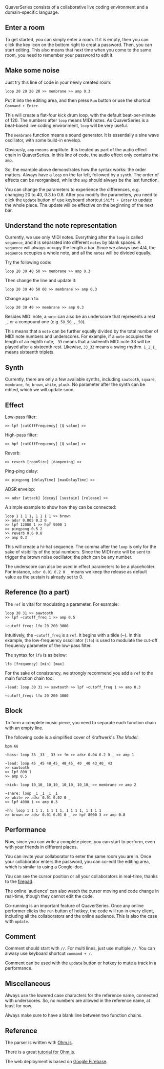 QuaverSeries consists of a collaborative live coding environment and a domain-specific language.

## Enter a room

To get started, you can simply enter a room. If it is empty, then you can click the key icon on the bottom right to creat a password. Then, you can start editing. This also means that next time when you come to the same room, you need to remember your password to edit it.

## Make some noise

Just try this line of code in your newly created room:

```
loop 20 20 20 20 >> membrane >> amp 0.3
```

Put it into the editing area, and then press ```Run``` button or use the shortcut ```Command + Enter```. 

This will create a flat-four kick drum loop, with the default beat-per-minute of 120. The numbers after ```loop``` means MIDI notes. As QuaverSeries is a beat-based live coding environment, ```loop``` will be very useful.

The ```membrane``` function means a sound generator. It is essentially a sine wave oscillator, with some build-in envelop.

Obviously, ```amp``` means amplitute. It is treated as part of the audio effect chain in QuaverSeries. In this line of code, the audio effect only contains the ```amp```.

So, the example above demonstrates how the syntax works: the order matters. Always have a ```loop``` on the far left, followed by a ```synth```. The order of effects can be reorganised, while the ```amp``` should always be the last function.

You can change the parameters to experience the differences, e.g. changing 20 to 40, 0.3 to 0.8. After you modify the parameters, you need to click the ```Update``` button of use keyboard shortcut ```Shift + Enter``` to update the whole piece. The update will be effective on the beginning of the next bar.

## Understand the note representation

Currently, we use only MIDI notes. Everything after the ```loop``` is called ```sequence```, and it is separated into different ```notes``` by blank spaces. A ```sequence``` will always occupy the length a bar. Since we always use 4/4, the ```sequence``` occupies a whole note, and all the ```notes``` will be divided equally.

Try the following code:

```
loop 20 30 40 50 >> membrane >> amp 0.3
```

Then change the line and update it:

```
loop 20 30 40 50 60 >> membrane >> amp 0.3
```

Change again to:

```
loop 20 30 40 >> membrane >> amp 0.3
```

Besides MIDI note, a ```note``` can also be an underscore that represents a rest ```_```, or a compound one (e.g. ```50_50_```, ```_50```).

This means that a ```note``` can be further equally divided by the total number of MIDI note numbers and underscores. For example, if a ```note``` occupies the length of an eighth note, ```_33``` means that a sixteenth MIDI note 33 will be played after a sixteenth rest. Likewise, ```33_33``` means a swing rhythm. ```1_1_1_``` means sixteenth triplets.

## Synth

Currently, there are only a few available synths, including ```sawtooth```, ```square```, ```membrane```, ```fm```, ```brown```, ```white```, ```pluck```. No parameter after the synth can be edited, which we will update soon.

## Effect

Low-pass filter:

```
>> lpf [cutOffFrequency] [Q value] >>
```

High-pass filter:

```
>> hpf [cutOffFrequency] [Q value] >>
```

Reverb:

```
>> reverb [roomSize] [dampening] >>
```

Ping-ping delay:

```
>> pingpong [delayTime] [maxDelayTime] >>
```

ADSR envelop:

```
>> adsr [attack] [decay] [sustain] [release] >>
```

A simple example to show how they can be connected:

```
loop 1 1 1 1, 1 1 1 1 >> brown
>> adsr 0.005 0.2 0 _
>> lpf 12000 1 >> hpf 9000 1
>> pingpong 0.5 2
>> reverb 0.6 0.8
>> amp 0.3
```

This will create a hi-hat sequence. The comma after the ```loop``` is only for the sake of visibility of the total numbers. Since the MIDI note will be sent to trigger the brown noise oscillator, the pitch can be any number.

The underscore can also be used in effect parameters to be a placeholder. For instance, ```adsr 0.01 0.2 0 _``` means we keep the release as default value as the sustain is already set to 0.

## Reference (to a part)

The ```ref``` is vital for modulating a parameter.
For example:

```
loop 30 31 >> sawtooth
>> lpf ~cutoff_freq 1 >> amp 0.5

~cutoff_freq: lfo 20 200 3000
```

Intuitively, the ```~cutoff_freq``` is a ```ref```. It begins with a tilde (~). In this example, the low-frequency osscillator (```lfo```) is used to modulate the cut-off frequency parameter of the low-pass filter.

The syntax for ```lfo``` is as below:

```
lfo [frequency] [min] [max]
```

For the sake of consistency, we strongly recommend you add a ```ref``` to the main function chain too:

```
~lead: loop 30 31 >> sawtooth >> lpf ~cutoff_freq 1 >> amp 0.3

~cutoff_freq: lfo 20 200 3000
```

## Block

To form a complete music piece, you need to separate each function chain with an empty line.

The following code is a simplified cover of Kraftwerk's *The Model*:

```
bpm 68

~bass: loop 33 _33 _ 33 >> fm >> adsr 0.04 0.2 0 _ >> amp 1

~lead: loop 45 _45 48_45_ 48_45_ 40 _40 43_40_ 43
>> sawtooth
>> lpf 800 1
>> amp 0.5

~kick: loop 10_10_ 10_10_ 10_10_ 10_10_ >> membrane >> amp 2

~snare: loop _1 _1 _1 _1
>> white >> adsr 0.01 0.02 0 _
>> lpf 4000 1 >> amp 0.3

~hh: loop 1 1 1 1, 1 1 1 1, 1 1 1 1, 1 1 1 1
>> brown >> adsr 0.01 0.01 0 _ >> hpf 8000 3 >> amp 0.8
```

## Performance
Now, since you can write a complete piece, you can start to perform, even with your friends in different places.

You can invite your collaborator to enter the same room you are in. Once your collaborator enters the password, you can co-edit the editing area, which is similar to using a Google-doc.

You can see the cursor position or all your collaborators in real-time, thanks to the [firepad](https://firepad.io/).

The online 'audience' can also watch the cursor moving and code change in real-time, though they cannot edit the code.

Co-running is an important feature of QuaverSeries. Once any online performer clicks the ```run``` button of hotkey, the code will run in every client, including all the collaborators and the online audience. This is also the case with ```update```.

## Comment

Comment should start with ```//```. For multi lines, just use multiple ```//```. You can alwasy use keyboard shortcut ```command + /```.

Comment can be used with the ```update``` button or hotkey to mute a track in a performance.

## Miscellaneous

Always use the lowered case characters for the reference name, connected with underscores. So, no numbers are allowed in the reference name, at least for now.

Always make sure to have a blank line between two function chains.

## Reference

The parser is written with [Ohm.js](https://github.com/harc/ohm).

There is a great [tutorial for Ohm.js](https://nextjournal.com/dubroy/ohm-parsing-made-easy).

The web deployment is based on [Google Firebase](https://firebase.com/).